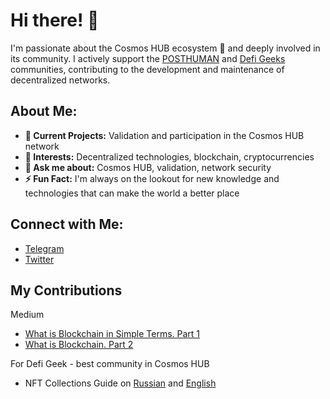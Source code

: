 # Hi there! 👋

I'm passionate about the Cosmos HUB ecosystem 🌌 and deeply involved in its community. I actively support the [POSTHUMAN](https://posthuman.digital/) and [Defi Geeks](https://discord.gg/Rk7VVUbHWX) communities, contributing to the development and maintenance of decentralized networks.

## About Me:
- **🔭 Current Projects:** Validation and participation in the Cosmos HUB network
- **🌱 Interests:** Decentralized technologies, blockchain, cryptocurrencies
- **💬 Ask me about:** Cosmos HUB, validation, network security
- **⚡ Fun Fact:** I'm always on the lookout for new knowledge and technologies that can make the world a better place

## Connect with Me:
- [Telegram](https://t.me/chernovpro)
- [Twitter](https://twitter.com/blajack_geek)



## My Contributions

Medium
- [What is Blockchain in Simple Terms. Part 1](https://medium.com/@blajack/what-is-blockchain-in-simple-terms-part-1-cef74d20237a)
- [What is Blockchain. Part 2](https://medium.com/@blajack/%D1%87%D1%82%D0%BE-%D1%82%D0%B0%D0%BA%D0%BE%D0%B5-%D0%B1%D0%BB%D0%BE%D0%BA%D1%87%D0%B5%D0%B9%D0%BD-%D1%87%D0%B0%D1%81%D1%82%D1%8C-2-4269020d7b38)

For Defi Geek  - best community in Cosmos HUB
- NFT Collections Guide on [Russian](https://blajack.github.io/DeFi-Geek-NFT/) and [English](https://blajack.github.io/DeFi-Geek-NFT/english.html)
